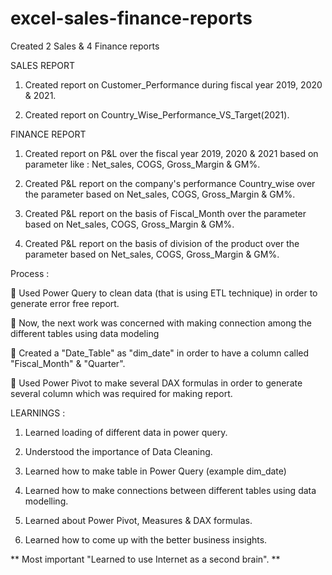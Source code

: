 # excel-sales-finance-reports

Created 2 Sales & 4 Finance reports
       
SALES REPORT
       
1. Created report on Customer_Performance during fiscal year 2019, 2020 & 2021.

2. Created report on Country_Wise_Performance_VS_Target(2021).

FINANCE REPORT

1. Created report on P&L over the fiscal year 2019, 2020 & 2021 based on parameter like : Net_sales, COGS, Gross_Margin & GM%.

2. Created P&L report on the company's performance Country_wise over the parameter based on Net_sales, COGS, Gross_Margin & GM%.

3. Created P&L report on the basis of Fiscal_Month over the parameter based on Net_sales, COGS, Gross_Margin & GM%.

4. Created P&L report on the basis of division of the product over the parameter based on Net_sales, COGS, Gross_Margin & GM%.


 Process :

🔹 Used Power Query to clean data (that is using ETL technique) in order to generate error free report.

🔹 Now, the next work was concerned with making connection among the different tables using data modeling

🔹 Created a "Date_Table" as "dim_date" in order to have a column called "Fiscal_Month" & "Quarter".

🔹 Used Power Pivot to make several DAX formulas in order to generate  several column which was required for making report.


LEARNINGS :

1. Learned loading of different data in power query.

2. Understood the importance of Data Cleaning.

3. Learned how to make table in Power Query (example dim_date)

4. Learned how to make connections between different tables using data modelling.

5. Learned about Power Pivot, Measures & DAX formulas.

6. Learned how to come up with the better business insights.


** Most important "Learned to use Internet as a second brain".  **   
